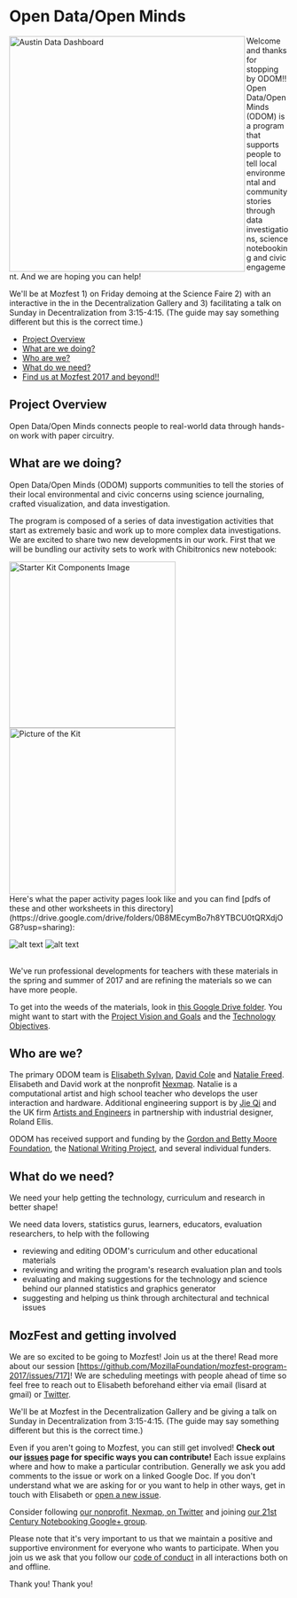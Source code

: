 # Open Data/Open Minds 

<p><img src="http://www.lisard.com/images/IMG_5316.JPG" width=425 alt="Austin Data Dashboard" align=left> 
Welcome and thanks for stopping by ODOM!! Open Data/Open Minds (ODOM) is a program that supports people to tell local environmental and community stories through data investigations, science notebooking and civic engagement. And we are hoping you can help! </p>

<p>We'll be at Mozfest 1) on Friday demoing at the Science Faire 2) with an interactive in the in the Decentralization Gallery and 3) facilitating a talk on Sunday in Decentralization from 3:15-4:15. (The guide may say something different but this is the correct time.) </p>

* [Project Overview](#project-overview)
* [What are we doing?](#what-are-we-doing)
* [Who are we?](#who-are-we)
* [What do we need?](#what-do-we-need)
* [Find us at Mozfest 2017 and beyond!!](#mozfest-and-getting-involved)

## Project Overview
Open Data/Open Minds connects people to real-world data through hands-on work with paper circuitry.  

## What are we doing?
Open Data/Open Minds (ODOM) supports communities  to tell the stories of their local environmental and civic concerns using science journaling, crafted visualization, and data investigation.
 
The program is composed of a series of data investigation activities that start as extremely basic and work up to more complex data investigations. We are excited to share two new developments in our work. First that we will be bundling our activity sets to work with Chibitronics new notebook:

<img src="http://lisard.com/images/Screen%20Shot%202017-10-10%20at%2010.28.15%20AM.png" height=300 alt="Starter Kit Components Image" align=left> 

<img src="http://lisard.com/images/Screen%20Shot%202017-10-10%20at%2010.27.38%20AM.png" height=300 alt="Picture of the Kit" align=left> 

<BR clear=all>
Here's what the paper activity pages look like and you can find [pdfs of these and  other worksheets in this directory](https://drive.google.com/drive/folders/0B8MEcymBo7h8YTBCU0tQRXdjOG8?usp=sharing):

![alt text](http://www.lisard.com/wp-content/uploads/2013/03/CreativeProcessWorksheet-174x174.png "Creative Process Worksheet")
![alt text](http://www.lisard.com/wp-content/uploads/2013/03/ResearchProcessWorksheet-174x174.png "Research Process Worksheet")

<BR clear=all>
We've run professional developments for teachers with these materials in the spring and summer of 2017 and are refining the materials so we can have more people. 

To get into the weeds of the materials, look in [this Google Drive folder](https://drive.google.com/drive/folders/0B8MEcymBo7h8OUpHVkFBOG0xS0E?usp=sharing). You might want to start with the [Project Vision and Goals](https://docs.google.com/document/d/12yEp6Rg0VhgX0aM_Hl7zGy6DpqGKIa7Nn9O9P0VgFR0/edit?usp=sharing) and the [Technology Objectives](https://drive.google.com/open?id=1l1jCFNRfb0_I4zldiBTfecxD4fqWlZFUCq8y72VofPg). 

## Who are we?

The primary ODOM team is [Elisabeth Sylvan](http://lisard.com), [David Cole](http://cv2.com) and [Natalie Freed](http://nataliefreed.com). Elisabeth and David work at the nonprofit [Nexmap](http://www.nexmap.org). Natalie is a computational artist and high school teacher who develops the user interaction and hardware. Additional engineering support is by [Jie Qi](http://technolojie.com/) and the UK firm [Artists and Engineers](http://artistsandengineers.co.uk) in partnership with industrial designer, Roland Ellis. 

ODOM has received support and funding by the [Gordon and Betty Moore Foundation](https://www.moore.org/), the [National Writing Project](https://www.nwp.org/), and several individual funders.

## What do we need?

We need your help getting the technology, curriculum and research in better shape!

We need data lovers, statistics gurus, learners, educators, evaluation researchers, to help with the following 

* reviewing and editing ODOM's curriculum and other educational materials
* reviewing and writing the program's research evaluation plan and tools
* evaluating and making suggestions for the technology and science behind our planned statistics and graphics generator 
* suggesting and helping us think through architectural and technical issues

## MozFest and getting involved

We are so excited to be going to Mozfest! Join us at the there! Read more about our session [https://github.com/MozillaFoundation/mozfest-program-2017/issues/717]! We are scheduling meetings with people ahead of time so feel free to reach out to Elisabeth beforehand either via email (lisard at gmail) or [Twitter](https://twitter.com/lisard).

We'll be at Mozfest in the Decentralization Gallery and be giving a talk on Sunday in Decentralization from 3:15-4:15. (The guide may say something different but this is the correct time.) 

Even if you aren't going to Mozfest, you can still get involved! <b>Check out our [issues](../../issues) page for specific ways you can contribute!</b> Each issue explains where and how to make a particular contribution. Generally we ask you add comments to the issue or work on a linked Google Doc. If you don't understand what we are asking for or you want to help in other ways, get in touch with Elisabeth or [open a new issue](../../issues).

Consider following [our nonprofit, Nexmap, on Twitter](http://twitter.com/sfnexmap) and joining [our 21st Century Notebooking Google+ group](https://plus.google.com/u/0/communities/106297899247135466221?cfem=1).

Please note that it's very important to us that we maintain a positive and supportive environment for everyone who wants to participate. When you join us we ask that you follow our [code of conduct](CODE_OF_CONDUCT.md) in all interactions both on and offline.

Thank you! Thank you!

